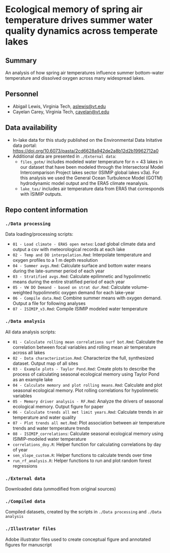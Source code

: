# Ecological memory of spring air temperature drives summer water quality dynamics across temperate lakes

## Summary

An analysis of how spring air temperatures influence summer bottom-water temperature and dissolved oxygen across many widespread lakes.

## Personnel

-   Abigail Lewis, Virginia Tech, [aslewis\@vt.edu](mailto:aslewis@vt.edu)
-   Cayelan Carey, Virginia Tech, [cayelan\@vt.edu](mailto:cayelan@vt.edu)

## Data availability

-   In-lake data for this study published on the Environmental Data Initative data portal: <https://doi.org/10.6073/pasta/2cd6628a942de2a8b12d2b19962712a0>
-   Additional data are presented in `./External data`:
    -   `files_gotm/` includes modeled water temperature for n = 43 lakes in our dataset that have been modeled through the Intersectoral Model Intercomparison Project lakes sector (ISIMIP global lakes v3a). For this analysis we used the General Ocean Turbulence Model (GOTM) hydrodynamic model output and the ERA5 climate reanalysis.
    -   `lake_tas/` includes air temperature data from ERA5 that corresponds with ISIMIP outputs.

## Repo content information

### `./Data processing`

Data loading/processing scripts:

-   `01 - Load climate - ERA5 open meteo`: Load global climate data and output a csv with meteorological records at each lake
-   `02 - Temp and DO interpolation.Rmd`: Interpolate temperature and oxygen profiles to a 1 m depth resolution
-   `04 - Summer avgs.Rmd`: Calculate surface and bottom water means during the late-summer period of each year
-   `03 - Stratified avgs.Rmd`: Calculate epilimnetic and hypolimnetic means during the entire stratified period of each year
-   `05 - VW DO Demand - based on strat dur.Rmd`: Calculate volume-weighted hypolimnetic oxygen demand for each lake-year
-   `06 - Compile data.Rmd`: Combine summer means with oxygen demand. Output a file for following analyses
-   `07 - ISIMIP_v3.Rmd`: Compile ISIMIP modeled water temperature

### `./Data analysis`

All data analysis scripts:

-   `01 - Calculate rolling mean correlations surf bot.Rmd`: Calculate the correlation between focal variables and rolling mean air temperature across all lakes
-   `02 - Data characterization.Rmd`: Characterize the full, synthesized dataset. Output map of all sites
-   `03 - Example plots - Taylor Pond.Rmd`: Create plots to describe the process of calculating seasonal ecological memory using Taylor Pond as an example lake
-   `04 - Calculate memory and plot rolling means.Rmd`: Calculate and plot seasonal ecological memory. Plot rolling correlations for hypolimnetic variables
-   `05 - Memory driver analysis - RF.Rmd`: Analyze the drivers of seasonal ecological memory. Output figure for paper
-   `06 - Calculate trends all met limit years.Rmd`: Calculate trends in air temperature and water quality
-   `07 - Plot trends all met.Rmd`: Plot association between air temperature trends and water temperature trends
-   `08 - ISIMIP_correlations`: Calculate seasonal ecological memory using ISIMIP-modeled water temperature
-   `correlations_doy.R`: Helper function for calculating correlations by day of year
-   `sen_slope_custom.R`: Helper functions to calculate trends over time
-   `run_rf_analysis.R`: Helper functions to run and plot random forest regressions

### `./External data`

Downloaded data (unmodified from original sources)

### `./Compiled data`

Compiled datasets, created by the scripts in `./Data processing` and `./Data analysis`

### `./Illustrator files`

Adobe illustrator files used to create conceptual figure and annotated figures for manuscript

